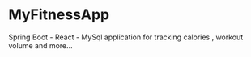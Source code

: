 # MyFitnessApp
Spring Boot - React - MySql application for tracking calories , workout volume and more...
